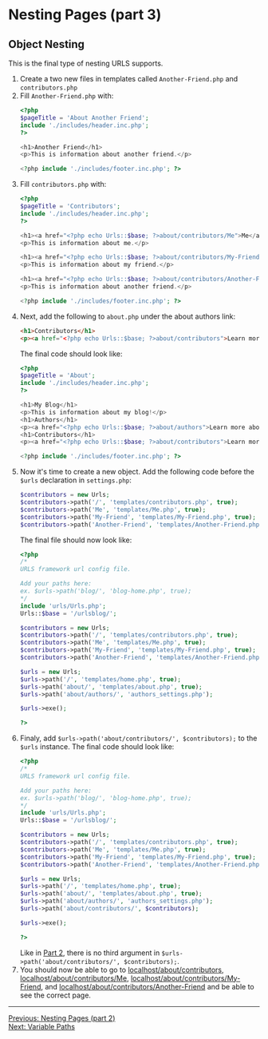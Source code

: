 # Nesting Pages (part 3)
## Object Nesting
This is the final type of nesting URLS supports.
1. Create a two new files in templates called `Another-Friend.php` and `contributors.php`
2. Fill `Another-Friend.php` with:
   ```PHP
   <?php
   $pageTitle = 'About Another Friend';
   include './includes/header.inc.php';
   ?>
   
   <h1>Another Friend</h1>
   <p>This is information about another friend.</p>
   
   <?php include './includes/footer.inc.php'; ?>
   ```
3. Fill `contributors.php` with:
   ```PHP
   <?php
   $pageTitle = 'Contributors';
   include './includes/header.inc.php';
   ?>
   
   <h1><a href="<?php echo Urls::$base; ?>about/contributors/Me">Me</a></h1>
   <p>This is information about me.</p>
   
   <h1><a href="<?php echo Urls::$base; ?>about/contributors/My-Friend">My Friend</a></h1>
   <p>This is information about my friend.</p>
   
   <h1><a href="<?php echo Urls::$base; ?>about/contributors/Another-Friend">Another Friend</a></h1>
   <p>This is information about another friend.</p>
   
   <?php include './includes/footer.inc.php'; ?>
   ```
4. Next, add the following to `about.php` under the about authors link:
   ```HTML
   <h1>Contributors</h1>
   <p><a href="<?php echo Urls::$base; ?>about/contributors">Learn more about the contributors!<a></p>
   ```
   The final code should look like:
   ```PHP
   <?php
   $pageTitle = 'About';
   include './includes/header.inc.php';
   ?>
   
   <h1>My Blog</h1>
   <p>This is information about my blog!</p>
   <h1>Authors</h1>
   <p><a href="<?php echo Urls::$base; ?>about/authors">Learn more about the authors!<a></p>
   <h1>Contributors</h1>
   <p><a href="<?php echo Urls::$base; ?>about/contributors">Learn more about the contributors!<a></p>
   
   <?php include './includes/footer.inc.php'; ?>
   ```
5. Now it's time to create a new object. Add the following code before the `$urls` declaration in `settings.php`:
   ```PHP
   $contributors = new Urls;
   $contributors->path('/', 'templates/contributors.php', true);
   $contributors->path('Me', 'templates/Me.php', true);
   $contributors->path('My-Friend', 'templates/My-Friend.php', true);
   $contributors->path('Another-Friend', 'templates/Another-Friend.php', true);
   ```
   The final file should now look like:
   ```PHP
   <?php
   /*
   URLS framework url config file.
   
   Add your paths here:
   ex. $urls->path('blog/', 'blog-home.php', true);
   */
   include 'urls/Urls.php';
   Urls::$base = '/urlsblog/';
   
   $contributors = new Urls;
   $contributors->path('/', 'templates/contributors.php', true);
   $contributors->path('Me', 'templates/Me.php', true);
   $contributors->path('My-Friend', 'templates/My-Friend.php', true);
   $contributors->path('Another-Friend', 'templates/Another-Friend.php', true);
   
   $urls = new Urls;
   $urls->path('/', 'templates/home.php', true);
   $urls->path('about/', 'templates/about.php', true);
   $urls->path('about/authors/', 'authors_settings.php');
   
   $urls->exe();
   
   ?>
   ```
6. Finaly, add `$urls->path('about/contributors/', $contributors);` to the `$urls` instance. The final code should look like:
   ```PHP
   <?php
   /*
   URLS framework url config file.
   
   Add your paths here:
   ex. $urls->path('blog/', 'blog-home.php', true);
   */
   include 'urls/Urls.php';
   Urls::$base = '/urlsblog/';
   
   $contributors = new Urls;
   $contributors->path('/', 'templates/contributors.php', true);
   $contributors->path('Me', 'templates/Me.php', true);
   $contributors->path('My-Friend', 'templates/My-Friend.php', true);
   $contributors->path('Another-Friend', 'templates/Another-Friend.php', true);
   
   $urls = new Urls;
   $urls->path('/', 'templates/home.php', true);
   $urls->path('about/', 'templates/about.php', true);
   $urls->path('about/authors/', 'authors_settings.php');
   $urls->path('about/contributors/', $contributors);
   
   $urls->exe();
   
   ?>
   ```
   Like in [Part 2](nesting_p2.md), there is no third argument in `$urls->path('about/contributors/', $contributors);`.
7.  You should now be able to go to [localhost/about/contributors](http://localhost/about/contributors), [localhost/about/contributors/Me](http://localhost/about/contributors/Me), [localhost/about/contributors/My-Friend](http://localhost/about/contributors/My-Friend), and [localhost/about/contributors/Another-Friend](http://localhost/about/contributors/Another-Friend) and be able to see the correct page.
___
[Previous: Nesting Pages (part 2)](nesting_p2.md)  
[Next: Variable Paths](variable.md)
